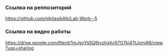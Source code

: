### Ссылка на реппозиторий 
https://github.com/nikitasik4ik/Lab-Work--5
### Ссылка на видео работы 
https://drive.google.com/file/d/1mJgyYlj5Q9jvzhgXc67O7ki47tJvmj88/view?usp=sharing
